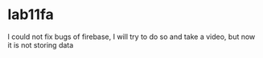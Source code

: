 # lab11fa

I could not fix bugs of firebase, I will try to do so and take a video, but now it is not storing data
